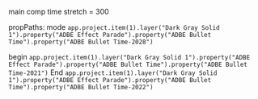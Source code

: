 main comp
time stretch = 300

propPaths:
mode 
	`app.project.item(1).layer("Dark Gray Solid 1").property("ADBE Effect Parade").property("ADBE Bullet Time").property("ADBE Bullet Time-2028")`
	
begin
	`app.project.item(1).layer("Dark Gray Solid 1").property("ADBE Effect Parade").property("ADBE Bullet Time").property("ADBE Bullet Time-2021")`
End
	`app.project.item(1).layer("Dark Gray Solid 1").property("ADBE Effect Parade").property("ADBE Bullet Time").property("ADBE Bullet Time-2022")`